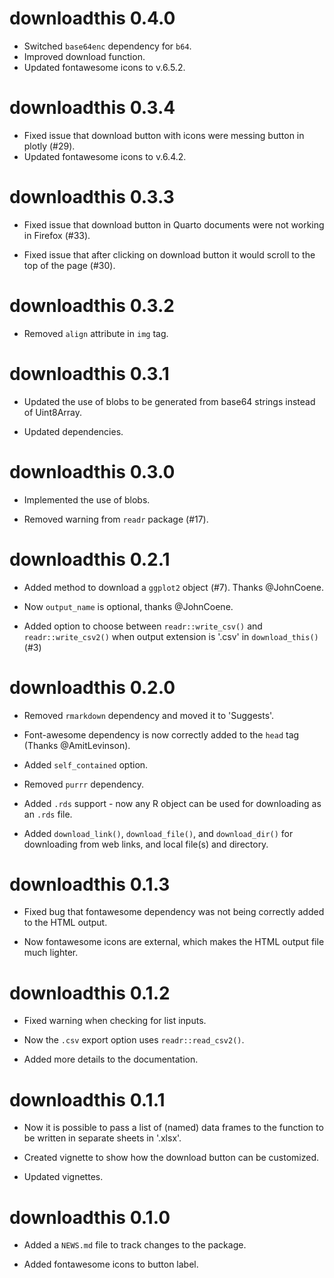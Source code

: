 # downloadthis 0.4.0

* Switched `base64enc` dependency for `b64`.
* Improved download function.
* Updated fontawesome icons to v.6.5.2.

# downloadthis 0.3.4

* Fixed issue that download button with icons were messing button in plotly (#29).
* Updated fontawesome icons to v.6.4.2.

# downloadthis 0.3.3

* Fixed issue that download button in Quarto documents were not working in Firefox (#33).

* Fixed issue that after clicking on download button it would scroll to the top of the page (#30).

# downloadthis 0.3.2

* Removed `align` attribute in `img` tag.

# downloadthis 0.3.1

* Updated the use of blobs to be generated from base64 strings instead of Uint8Array.

* Updated dependencies.

# downloadthis 0.3.0

* Implemented the use of blobs.

* Removed warning from `readr` package (#17).

# downloadthis 0.2.1

* Added method to download a `ggplot2` object (#7). Thanks @JohnCoene.

* Now `output_name` is optional, thanks @JohnCoene.

* Added option to choose between `readr::write_csv()` and `readr::write_csv2()`
  when output extension is '.csv' in `download_this()` (#3)

# downloadthis 0.2.0

* Removed `rmarkdown` dependency and moved it to 'Suggests'.

* Font-awesome dependency is now correctly added to the `head` tag (Thanks
  @AmitLevinson).

* Added `self_contained` option.

* Removed `purrr` dependency.

* Added `.rds` support - now any R object can be used for downloading as an
  `.rds` file.

* Added `download_link()`, `download_file()`, and `download_dir()` for
  downloading from web links, and local file(s) and directory.

# downloadthis 0.1.3

* Fixed bug that fontawesome dependency was not being correctly added to the
  HTML output.

* Now fontawesome icons are external, which makes the HTML output file much
  lighter.

# downloadthis 0.1.2

* Fixed warning when checking for list inputs.

* Now the `.csv` export option uses `readr::read_csv2()`.

* Added more details to the documentation.

# downloadthis 0.1.1

* Now it is possible to pass a list of (named) data frames to the function to be
  written in separate sheets in '.xlsx'.

* Created vignette to show how the download button can be customized.

* Updated vignettes.

# downloadthis 0.1.0

* Added a `NEWS.md` file to track changes to the package.

* Added fontawesome icons to button label.

